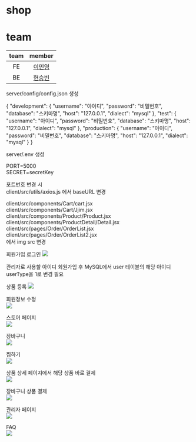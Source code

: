 # shop

# team
team|member
:---:|:---:
FE|[이민영](https://github.com/ming023)
BE|[현승빈](https://github.com/45183)


server/config/config.json 생성

{
    "development": {
      "username": "아이디",
      "password": "비밀번호",
      "database": "스키마명",
      "host": "127.0.0.1",
      "dialect": "mysql"
    },
    "test": {
      "username": "아이디",
      "password": "비밀번호",
      "database": "스키마명",
      "host": "127.0.0.1",
      "dialect": "mysql"
    },
    "production": {
      "username": "아이디",
      "password": "비밀번호",
      "database": "스키마명",
      "host": "127.0.0.1",
      "dialect": "mysql"
    }
}
  

server/.env 생성

PORT=5000 <br>
SECRET=secretKey

포트번호 변경 시 <br>
client/src/utils/axios.js 에서 baseURL 변경 <br>


client/src/components/Cart/cart.jsx <br>
client/src/components/Cart/Jjim.jsx <br>
client/src/components/Product/Product.jsx <br>
client/src/components/ProductDetail/Detail.jsx <br>
client/src/pages/Order/OrderList.jsx <br>
client/src/pages/Order/OrderList2.jsx <br>
에서 img src 변경


회원가입 로그인
<img src="https://github.com/hyun45/backup/assets/159392652/66520c10-1f65-466f-b370-3b9ef68d4637" />


관리자로 사용할 아이디 회원가입 후 MySQL에서 user 테이블의 해당 아이디 userType을 1로 변경 필요

상품 등록
<img src="https://github.com/hyun45/backup/assets/159392652/1000f860-1e1f-46ad-8a2e-97ab7c96cb89" />

회원정보 수정 <br>
<img src="https://github.com/hyun45/backup/assets/159392652/bf7c47ee-75c7-494b-851c-5834c73b9f2d" />

스토어 페이지 <br>
<img src="https://github.com/hyun45/backup/assets/159392652/fbf059ec-a5e3-4896-855c-42bdc019a6f4" />

장바구니 <br>
<img src="https://github.com/hyun45/backup/assets/159392652/493ba819-6698-4e39-9a22-625547fb19a8" />

찜하기 <br>
<img src="https://github.com/hyun45/backup/assets/159392652/25f59ddb-2665-42b8-b25d-bbddbda34a2d" />

상품 상세 페이지에서 해당 상품 바로 결제 <br>
<img src="https://github.com/hyun45/backup/assets/159392652/0d4f2487-35fa-4480-8304-0a3455918221" />

장바구니 상품 결제 <br>
<img src="https://github.com/hyun45/backup/assets/159392652/3dc93f3f-da7d-41e7-b396-cd7c16e8903d" />

관리자 페이지 <br>
<img src="https://github.com/hyun45/backup/assets/159392652/ac6a95c4-7542-4efc-8747-cf5aa427ea30" />

FAQ <br>
<img src="https://github.com/hyun45/backup/assets/159392652/67f4c6b0-391c-4755-a2a6-4fb3a81bfa34" />

